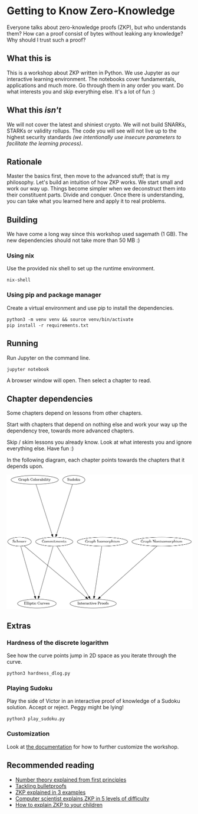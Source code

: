 # Getting to Know Zero-Knowledge

Everyone talks about zero-knowledge proofs (ZKP), but who understands them? How can a proof consist of bytes without leaking any knowledge? Why should I trust such a proof?

## What this is

This is a workshop about ZKP written in Python. We use Jupyter as our interactive learning environment. The notebooks cover fundamentals, applications and much more. Go through them in any order you want. Do what interests you and skip everything else. It's a lot of fun :)

## What this _isn't_

We will not cover the latest and shiniest crypto. We will not build SNARKs, STARKs or validity rollups. The code you will see will not live up to the highest security standards _(we intentionally use insecure parameters to facilitate the learning process)_.

## Rationale

Master the basics first, then move to the advanced stuff; that is my philosophy. Let's build an intuition of how ZKP works. We start small and work our way up. Things become simpler when we deconstruct them into their constituent parts. Divide and conquer. Once there is understanding, you can take what you learned here and apply it to real problems.

## Building

We have come a long way since this workshop used sagemath (1 GB). The new dependencies should not take more than 50 MB :)

### Using nix

Use the provided nix shell to set up the runtime environment.

```
nix-shell
```

### Using pip and package manager

Create a virtual environment and use pip to install the dependencies.

```
python3 -m venv venv && source venv/bin/activate
pip install -r requirements.txt
```

## Running

Run Jupyter on the command line.

```
jupyter notebook
```

A browser window will open. Then select a chapter to read.

## Chapter dependencies

Some chapters depend on lessons from other chapters.

Start with chapters that depend on nothing else and work your way up the dependency tree, towards more advanced chapters.

Skip / skim lessons you already know. Look at what interests you and ignore everything else. Have fun :)

In the following diagram, each chapter points towards the chapters that it depends upon.

![Chapter dependency tree](chapter-dependencies.png)

## Extras

### Hardness of the discrete logarithm

See how the curve points jump in 2D space as you iterate through the curve.

```
python3 hardness_dlog.py
```

### Playing Sudoku

Play the side of Victor in an interactive proof of knowledge of a Sudoku solution. Accept or reject. Peggy might be lying!

```
python3 play_sudoku.py
```

### Customization

Look at [the documentation](https://github.com/uncomputable/zkp-workshop/blob/master/customization.md) for how to further customize the workshop.

## Recommended reading

- [Number theory explained from first principles](https://explained-from-first-principles.com/number-theory/)
- [Tackling bulletproofs](https://github.com/uncomputable/tackling-bulletproofs)
- [ZKP explained in 3 examples](https://www.circularise.com/blogs/zero-knowledge-proofs-explained-in-3-examples)
- [Computer scientist explains ZKP in 5 levels of difficulty](https://www.youtube.com/watch?v=fOGdb1CTu5c)
- [How to explain ZKP to your children](https://pages.cs.wisc.edu/~mkowalcz/628.pdf)
